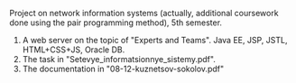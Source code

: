 Project on network information systems (actually, additional coursework done using the pair programming method), 5th semester.
1. A web server on the topic of "Experts and Teams". Java EE, JSP, JSTL, HTML+CSS+JS, Oracle DB.
2. The task in "Setevye_informatsionnye_sistemy.pdf".
3. The documentation in "08-12-kuznetsov-sokolov.pdf"
